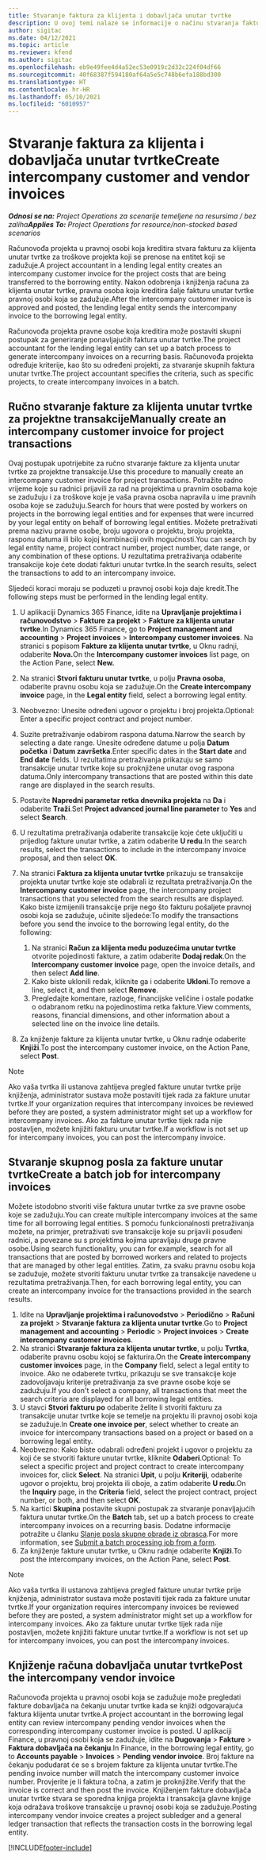 ```yaml
---
title: Stvaranje faktura za klijenta i dobavljača unutar tvrtke
description: U ovoj temi nalaze se informacije o načinu stvaranja faktura za klijenta i dobavljače unutar tvrtke.
author: sigitac
ms.date: 04/12/2021
ms.topic: article
ms.reviewer: kfend
ms.author: sigitac
ms.openlocfilehash: eb9e49fee4d4a52ec53e0919c2d32c224f04df66
ms.sourcegitcommit: 40f68387f594180af64a5e5c748b6efa188bd300
ms.translationtype: HT
ms.contentlocale: hr-HR
ms.lasthandoff: 05/10/2021
ms.locfileid: "6010957"
---
```

# <a name="create-intercompany-customer-and-vendor-invoices"></a><span data-ttu-id="d8e5d-103">Stvaranje faktura za klijenta i dobavljača unutar tvrtke</span><span class="sxs-lookup"><span data-stu-id="d8e5d-103">Create intercompany customer and vendor invoices</span></span>

<span data-ttu-id="d8e5d-104">_**Odnosi se na:** Project Operations za scenarije temeljene na resursima / bez zaliha_</span><span class="sxs-lookup"><span data-stu-id="d8e5d-104">_**Applies To:** Project Operations for resource/non-stocked based scenarios_</span></span>

<span data-ttu-id="d8e5d-105">Računovođa projekta u pravnoj osobi koja kreditira stvara fakturu za klijenta unutar tvrtke za troškove projekta koji se prenose na entitet koji se zadužuje.</span><span class="sxs-lookup"><span data-stu-id="d8e5d-105">A project accountant in a lending legal entity creates an intercompany customer invoice for the project costs that are being transferred to the borrowing entity.</span></span> <span data-ttu-id="d8e5d-106">Nakon odobrenja i knjiženja računa za klijenta unutar tvrtke, pravna osoba koja kreditira šalje fakturu unutar tvrtke pravnoj osobi koja se zadužuje.</span><span class="sxs-lookup"><span data-stu-id="d8e5d-106">After the intercompany customer invoice is approved and posted, the lending legal entity sends the intercompany invoice to the borrowing legal entity.</span></span>

<span data-ttu-id="d8e5d-107">Računovođa projekta pravne osobe koja kreditira može postaviti skupni postupak za generiranje ponavljajućih faktura unutar tvrtke.</span><span class="sxs-lookup"><span data-stu-id="d8e5d-107">The project accountant for the lending legal entity can set up a batch process to generate intercompany invoices on a recurring basis.</span></span> <span data-ttu-id="d8e5d-108">Računovođa projekta određuje kriterije, kao što su određeni projekti, za stvaranje skupnih faktura unutar tvrtke.</span><span class="sxs-lookup"><span data-stu-id="d8e5d-108">The project accountant specifies the criteria, such as specific projects, to create intercompany invoices in a batch.</span></span>

## <a name="manually-create-an-intercompany-customer-invoice-for-project-transactions"></a><span data-ttu-id="d8e5d-109">Ručno stvaranje fakture za klijenta unutar tvrtke za projektne transakcije</span><span class="sxs-lookup"><span data-stu-id="d8e5d-109">Manually create an intercompany customer invoice for project transactions</span></span> 

<span data-ttu-id="d8e5d-110">Ovaj postupak upotrijebite za ručno stvaranje fakture za klijenta unutar tvrtke za projektne transakcije.</span><span class="sxs-lookup"><span data-stu-id="d8e5d-110">Use this procedure to manually create an intercompany customer invoice for project transactions.</span></span> <span data-ttu-id="d8e5d-111">Potražite radno vrijeme koje su radnici prijavili za rad na projektima u pravnim osobama koje se zadužuju i za troškove koje je vaša pravna osoba napravila u ime pravnih osoba koje se zadužuju.</span><span class="sxs-lookup"><span data-stu-id="d8e5d-111">Search for hours that were posted by workers on projects in the borrowing legal entities and for expenses that were incurred by your legal entity on behalf of borrowing legal entities.</span></span> <span data-ttu-id="d8e5d-112">Možete pretraživati prema nazivu pravne osobe, broju ugovora o projektu, broju projekta, rasponu datuma ili bilo kojoj kombinaciji ovih mogućnosti.</span><span class="sxs-lookup"><span data-stu-id="d8e5d-112">You can search by legal entity name, project contract number, project number, date range, or any combination of these options.</span></span> <span data-ttu-id="d8e5d-113">U rezultatima pretraživanja odaberite transakcije koje ćete dodati fakturi unutar tvrtke.</span><span class="sxs-lookup"><span data-stu-id="d8e5d-113">In the search results, select the transactions to add to an intercompany invoice.</span></span> 

<span data-ttu-id="d8e5d-114">Sljedeći koraci moraju se poduzeti u pravnoj osobi koja daje kredit.</span><span class="sxs-lookup"><span data-stu-id="d8e5d-114">The following steps must be performed in the lending legal entity.</span></span> 

1. <span data-ttu-id="d8e5d-115">U aplikaciji Dynamics 365 Finance, idite na **Upravljanje projektima i računovodstvo** > **Fakture za projekt** > **Fakture za klijenta unutar tvrtke**.</span><span class="sxs-lookup"><span data-stu-id="d8e5d-115">In Dynamics 365 Finance, go to **Project management and accounting** > **Project invoices** > **Intercompany customer invoices**.</span></span> <span data-ttu-id="d8e5d-116">Na stranici s popisom **Fakture za klijenta unutar tvrtke**, u Oknu radnji, odaberite **Nova.**</span><span class="sxs-lookup"><span data-stu-id="d8e5d-116">On the **Intercompany customer invoices**  list page, on the Action Pane, select **New.**</span></span>
2. <span data-ttu-id="d8e5d-117">Na stranici **Stvori fakturu unutar tvrtke**, u polju **Pravna osoba**, odaberite pravnu osobu koja se zadužuje.</span><span class="sxs-lookup"><span data-stu-id="d8e5d-117">On the **Create intercompany invoice** page, in the **Legal entity** field, select a borrowing legal entity.</span></span>
3. <span data-ttu-id="d8e5d-118">Neobvezno: Unesite određeni ugovor o projektu i broj projekta.</span><span class="sxs-lookup"><span data-stu-id="d8e5d-118">Optional: Enter a specific project contract and project number.</span></span>
4. <span data-ttu-id="d8e5d-119">Suzite pretraživanje odabirom raspona datuma.</span><span class="sxs-lookup"><span data-stu-id="d8e5d-119">Narrow the search by selecting a date range.</span></span> <span data-ttu-id="d8e5d-120">Unesite određene datume u polja **Datum početka** i **Datum završetka**.</span><span class="sxs-lookup"><span data-stu-id="d8e5d-120">Enter specific dates in the **Start date** and **End date** fields.</span></span> <span data-ttu-id="d8e5d-121">U rezultatima pretraživanja prikazuju se samo transakcije unutar tvrtke koje su proknjižene unutar ovog raspona datuma.</span><span class="sxs-lookup"><span data-stu-id="d8e5d-121">Only intercompany transactions that are posted within this date range are displayed in the search results.</span></span>
5. <span data-ttu-id="d8e5d-122">Postavite **Napredni parametar retka dnevnika projekta** na **Da** i odaberite **Traži**.</span><span class="sxs-lookup"><span data-stu-id="d8e5d-122">Set **Project advanced journal line parameter** to **Yes** and select **Search**.</span></span>
6. <span data-ttu-id="d8e5d-123">U rezultatima pretraživanja odaberite transakcije koje ćete uključiti u prijedlog fakture unutar tvrtke, a zatim odaberite **U redu**.</span><span class="sxs-lookup"><span data-stu-id="d8e5d-123">In the search results, select the transactions to include in the intercompany invoice proposal, and then select **OK**.</span></span>
7. <span data-ttu-id="d8e5d-124">Na stranici **Faktura za klijenta unutar tvrtke** prikazuju se transakcije projekta unutar tvrtke koje ste odabrali iz rezultata pretraživanja.</span><span class="sxs-lookup"><span data-stu-id="d8e5d-124">On the **Intercompany customer invoice** page, the intercompany project transactions that you selected from the search results are displayed.</span></span> <span data-ttu-id="d8e5d-125">Kako biste izmijenili transakcije prije nego što fakturu pošaljete pravnoj osobi koja se zadužuje, učinite sljedeće:</span><span class="sxs-lookup"><span data-stu-id="d8e5d-125">To modify the transactions before you send the invoice to the borrowing legal entity, do the following:</span></span>
  
    1. <span data-ttu-id="d8e5d-126">Na stranici **Račun za klijenta među poduzećima unutar tvrtke** otvorite pojedinosti fakture, a zatim odaberite **Dodaj redak**.</span><span class="sxs-lookup"><span data-stu-id="d8e5d-126">On the **Intercompany customer invoice** page, open the invoice details, and then select **Add line**.</span></span>
    2. <span data-ttu-id="d8e5d-127">Kako biste uklonili redak, kliknite ga i odaberite **Ukloni**.</span><span class="sxs-lookup"><span data-stu-id="d8e5d-127">To remove a line, select it, and then select **Remove**.</span></span>
    3. <span data-ttu-id="d8e5d-128">Pregledajte komentare, razloge, financijske veličine i ostale podatke o odabranom retku na pojedinostima retka fakture.</span><span class="sxs-lookup"><span data-stu-id="d8e5d-128">View comments, reasons, financial dimensions, and other information about a selected line on the invoice line details.</span></span>
    
8. <span data-ttu-id="d8e5d-129">Za knjiženje fakture za klijenta unutar tvrtke, u Oknu radnje odaberite **Knjiži**.</span><span class="sxs-lookup"><span data-stu-id="d8e5d-129">To post the intercompany customer invoice, on the Action Pane, select **Post**.</span></span>

> [!NOTE]
> <span data-ttu-id="d8e5d-130">Ako vaša tvrtka ili ustanova zahtijeva pregled fakture unutar tvrtke prije knjiženja, administrator sustava može postaviti tijek rada za fakture unutar tvrtke.</span><span class="sxs-lookup"><span data-stu-id="d8e5d-130">If your organization requires that intercompany invoices be reviewed before they are posted, a system administrator might set up a workflow for intercompany invoices.</span></span> <span data-ttu-id="d8e5d-131">Ako za fakture unutar tvrtke tijek rada nije postavljen, možete knjižiti fakturu unutar tvrtke.</span><span class="sxs-lookup"><span data-stu-id="d8e5d-131">If a workflow is not set up for intercompany invoices, you can post the intercompany invoice.</span></span>

## <a name="create-a-batch-job-for-intercompany-invoices"></a><span data-ttu-id="d8e5d-132">Stvaranje skupnog posla za fakture unutar tvrtke</span><span class="sxs-lookup"><span data-stu-id="d8e5d-132">Create a batch job for intercompany invoices</span></span>

<span data-ttu-id="d8e5d-133">Možete istodobno stvoriti više faktura unutar tvrtke za sve pravne osobe koje se zadužuju.</span><span class="sxs-lookup"><span data-stu-id="d8e5d-133">You can create multiple intercompany invoices at the same time for all borrowing legal entities.</span></span> <span data-ttu-id="d8e5d-134">S pomoću funkcionalnosti pretraživanja možete, na primjer, pretraživati sve transakcije koje su prijavili posuđeni radnici, a povezane su s projektima kojima upravljaju druge pravne osobe.</span><span class="sxs-lookup"><span data-stu-id="d8e5d-134">Using search functionality, you can for example, search for all transactions that are posted by borrowed workers and related to projects that are managed by other legal entities.</span></span> <span data-ttu-id="d8e5d-135">Zatim, za svaku pravnu osobu koja se zadužuje, možete stvoriti fakturu unutar tvrtke za transakcije navedene u rezultatima pretraživanja.</span><span class="sxs-lookup"><span data-stu-id="d8e5d-135">Then, for each borrowing legal entity, you can create an intercompany invoice for the transactions provided in the search results.</span></span>

1. <span data-ttu-id="d8e5d-136">Idite na **Upravljanje projektima i računovodstvo** > **Periodično** > **Računi za projekt** > **Stvaranje faktura za klijenta unutar tvrtke**.</span><span class="sxs-lookup"><span data-stu-id="d8e5d-136">Go to **Project management and accounting** > **Periodic** > **Project invoices** > **Create intercompany customer invoices**.</span></span>
2. <span data-ttu-id="d8e5d-137">Na stranici **Stvaranje faktura za klijenta unutar tvrtke**, u polju **Tvrtka**, odaberite pravnu osobu kojoj se fakturira.</span><span class="sxs-lookup"><span data-stu-id="d8e5d-137">On the **Create intercompany customer invoices** page, in the **Company**  field, select a legal entity to invoice.</span></span> <span data-ttu-id="d8e5d-138">Ako ne odaberete tvrtku, prikazuju se sve transakcije koje zadovoljavaju kriterije pretraživanja za sve pravne osobe koje se zadužuju.</span><span class="sxs-lookup"><span data-stu-id="d8e5d-138">If you don't select a company, all transactions that meet the search criteria are displayed for all borrowing legal entities.</span></span>
3. <span data-ttu-id="d8e5d-139">U stavci **Stvori fakturu po** odaberite želite li stvoriti fakturu za transakcije unutar tvrtke koje se temelje na projektu ili pravnoj osobi koja se zadužuje.</span><span class="sxs-lookup"><span data-stu-id="d8e5d-139">In **Create one invoice per**, select whether to create an invoice for intercompany transactions based on a project or based on a borrowing legal entity.</span></span>
4. <span data-ttu-id="d8e5d-140">Neobvezno: Kako biste odabrali određeni projekt i ugovor o projektu za koji će se stvoriti fakture unutar tvrtke, kliknite **Odaberi**.</span><span class="sxs-lookup"><span data-stu-id="d8e5d-140">Optional: To select a specific project and project contract to create intercompany invoices for, click **Select**.</span></span> <span data-ttu-id="d8e5d-141">Na stranici **Upit**, u polju **Kriteriji**, odaberite ugovor o projektu, broj projekta ili oboje, a zatim odaberite **U redu**.</span><span class="sxs-lookup"><span data-stu-id="d8e5d-141">On the **Inquiry** page, in the **Criteria** field, select the project contract, project number, or both, and then select **OK**.</span></span>
5. <span data-ttu-id="d8e5d-142">Na kartici **Skupina** postavite skupni postupak za stvaranje ponavljajućih faktura unutar tvrtke.</span><span class="sxs-lookup"><span data-stu-id="d8e5d-142">On the **Batch** tab, set up a batch process to create intercompany invoices on a recurring basis.</span></span> <span data-ttu-id="d8e5d-143">Dodatne informacije potražite u članku [Slanje posla skupne obrade iz obrasca](/dynamicsax-2012/appuser-itpro/submit-a-batch-processing-job-from-a-form).</span><span class="sxs-lookup"><span data-stu-id="d8e5d-143">For more information, see [Submit a batch processing job from a form](/dynamicsax-2012/appuser-itpro/submit-a-batch-processing-job-from-a-form).</span></span>
6. <span data-ttu-id="d8e5d-144">Za knjiženje fakture unutar tvrtke, u Oknu radnje odaberite **Knjiži**.</span><span class="sxs-lookup"><span data-stu-id="d8e5d-144">To post the intercompany invoices, on the Action Pane, select **Post**.</span></span>

> [!NOTE]
> <span data-ttu-id="d8e5d-145">Ako vaša tvrtka ili ustanova zahtijeva pregled fakture unutar tvrtke prije knjiženja, administrator sustava može postaviti tijek rada za fakture unutar tvrtke.</span><span class="sxs-lookup"><span data-stu-id="d8e5d-145">If your organization requires intercompany invoices be reviewed before they are posted, a system administrator might set up a workflow for intercompany invoices.</span></span> <span data-ttu-id="d8e5d-146">Ako za fakture unutar tvrtke tijek rada nije postavljen, možete knjižiti fakture unutar tvrtke.</span><span class="sxs-lookup"><span data-stu-id="d8e5d-146">If a workflow is not set up for intercompany invoices, you can post the intercompany invoices.</span></span>

## <a name="post-the-intercompany-vendor-invoice"></a><span data-ttu-id="d8e5d-147">Knjiženje računa dobavljača unutar tvrtke</span><span class="sxs-lookup"><span data-stu-id="d8e5d-147">Post the intercompany vendor invoice</span></span>

<span data-ttu-id="d8e5d-148">Računovođa projekta u pravnoj osobi koja se zadužuje može pregledati fakture dobavljača na čekanju unutar tvrtke kada se knjiži odgovarajuća faktura klijenta unutar tvrtke.</span><span class="sxs-lookup"><span data-stu-id="d8e5d-148">A project accountant in the borrowing legal entity can review intercompany pending vendor invoices when the corresponding intercompany customer invoice is posted.</span></span> <span data-ttu-id="d8e5d-149">U aplikaciji Finance, u pravnoj osobi koja se zadužuje, idite na **Dugovanja** > **Fakture** > **Faktura dobavljača na čekanju**.</span><span class="sxs-lookup"><span data-stu-id="d8e5d-149">In Finance, in the borrowing legal entity, go to **Accounts payable** > **Invoices** > **Pending vendor invoice**.</span></span> <span data-ttu-id="d8e5d-150">Broj fakture na čekanju podudarat će se s brojem fakture za klijenta unutar tvrtke.</span><span class="sxs-lookup"><span data-stu-id="d8e5d-150">The pending invoice number will match the intercompany customer invoice number.</span></span> <span data-ttu-id="d8e5d-151">Provjerite je li faktura točna, a zatim je proknjižite.</span><span class="sxs-lookup"><span data-stu-id="d8e5d-151">Verify that the invoice is correct and then post the invoice.</span></span> <span data-ttu-id="d8e5d-152">Knjiženjem fakture dobavljača unutar tvrtke stvara se sporedna knjiga projekta i transakcija glavne knjige koja odražava troškove transakcije u pravnoj osobi koja se zadužuje.</span><span class="sxs-lookup"><span data-stu-id="d8e5d-152">Posting intercompany vendor invoice creates a project subledger and a general ledger transaction that reflects the transaction costs in the borrowing legal entity.</span></span>


[!INCLUDE[footer-include](../includes/footer-banner.md)]
